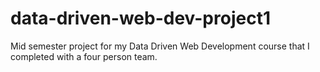 # data-driven-web-dev-project1
Mid semester project for my Data Driven Web Development course that I completed with a four person team.
